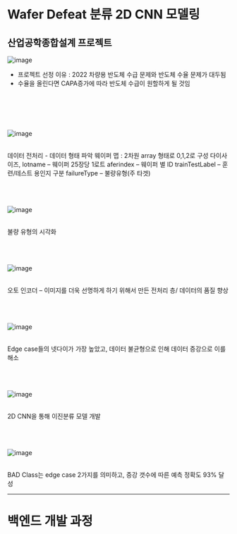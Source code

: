 # Wafer Defeat 분류 2D CNN 모델링
## 산업공학종합설계 프로젝트

![image](https://user-images.githubusercontent.com/88662101/230546089-14fb8793-fd27-4062-946f-8daa17417dc7.png)  

- 프로젝트 선정 이유 : 2022 차량용 반도체 수급 문제와 반도체 수율 문제가 대두됨  
- 수율을 올린다면 CAPA증가에 따라 반도체 수급이 원할하게 될 것임

<br>
<br>
<br>
<br>

![image](https://user-images.githubusercontent.com/88662101/230546209-e4bd8ec1-372e-4b14-8022-aedd208b0054.png)

<br>
데이터 전처리 - 데이터 형태 파악
웨이퍼 맵 : 2차원 array 형태로 0,1,2로 구성
다이사이즈, lotname – 웨이퍼 25장당 1로트
aferindex – 웨이퍼 별 ID
trainTestLabel – 훈련/테스트 용인지 구분
failureType – 불량유형(주 타겟)

<br>
<br>
<br>
<br>

![image](https://user-images.githubusercontent.com/88662101/230546607-54f0e346-3c60-4ee0-9c86-849d0f2ac407.png)

<br>
불량 유형의 시각화

<br>
<br>
<br>
<br>

![image](https://user-images.githubusercontent.com/88662101/230546662-2b095698-bd47-47bc-afe3-f5549ce4744d.png)

<br>
오토 인코더 – 이미지를 더욱 선명하게 하기 위해서 만든 전처리 층/ 데이터의 품질 향상

<br>
<br>
<br>
<br>

![image](https://user-images.githubusercontent.com/88662101/230546810-d1ca473c-0b95-45ae-9d58-e6d6e8bfc8d7.png)

<br>
Edge case들의 넷다이가 가장 높았고, 데이터 불균형으로 인해 데이터 증강으로 이를 해소

<br>
<br>
<br>
<br>

![image](https://user-images.githubusercontent.com/88662101/230546952-5b856980-e163-48dd-9d24-4e2ff84f3fa0.png)

<br>
2D CNN을 통해 이진분류 모델 개발

<br>
<br>
<br>
<br>

![image](https://user-images.githubusercontent.com/88662101/230547003-5f732b84-daf1-4c3b-b7d5-967729ca8a61.png)

<br>
BAD Class는 edge case 2가지를 의미하고, 증강 갯수에 따른 예측 정확도 93% 달성


-----

# 백엔드 개발 과정


